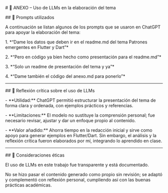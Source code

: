 \# 📑 ANEXO – Uso de LLMs en la elaboración del tema



\## 🔹 Prompts utilizados

A continuación se listan algunos de los prompts que se usaron en ChatGPT para apoyar la elaboración del tema:



1\. \*“Dame los datos que deben ir en el readme.md del tema Patrones emergentes en Flutter y Dart”\*  

2\. \*“Pero en código ya bien hecho como presentación para el readme.md”\*  

3\. \*“Solo un readme de presentación del tema y ya”\*  

4\. \*“Dame también el código del anexo.md para ponerlo”\*  



---



\## 🔹 Reflexión crítica sobre el uso de LLMs

\- \*\*Utilidad:\*\* ChatGPT permitió estructurar la presentación del tema de forma clara y ordenada, con ejemplos prácticos y referencias.  

\- \*\*Limitaciones:\*\* El modelo no sustituye la comprensión personal; fue necesario revisar, ajustar y dar un enfoque propio al contenido.  

\- \*\*Valor añadido:\*\* Ahorra tiempo en la redacción inicial y sirve como apoyo para generar ejemplos en Flutter/Dart. Sin embargo, el análisis y la reflexión crítica fueron elaborados por mí, integrando lo aprendido en clase.  



---



\## 🔹 Consideraciones éticas

El uso de LLMs en este trabajo fue transparente y está documentado.  

No se hizo pasar el contenido generado como propio sin revisión; se adaptó y complementó con reflexión personal, cumpliendo así con las buenas prácticas académicas.  



